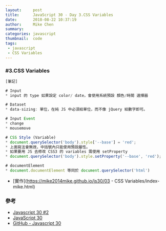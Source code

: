 ```yaml
---
layout:     post
title:      JavaScript 30 - Day 3.CSS Variables
date:       2018-08-22 10:37:19
author:     Mike Chen
summary:    
categories: javascript
thumbnail:  code
tags:
 - javascript
 - CSS Variables
---
```



### #3.CSS Variables

```js
[筆記]

# Input
* input 的 type 如果設定 color/ date，會使用系統預設 顏色/時間 選擇器

# Dataset
* data-sizing: 單位，在純 JS 中必須給單位，而不像 jQuery 給數字即可。

# Input Event
* change
* mousemove

# CSS Style (Variable)
* document.querySelector('body').style['--base'] = 'red';
* 上面寫法會無效，中括號內只能使用預設屬性。
* 如果要用 JS 去修改 CSS3 的 variables 需使用 setProperty
* document.querySelector('body').style.setProperty('--base', 'red');

# documentElement
* document.documentElement 等同於 document.querySelector('html')

```

* [實作](https://mike2014mike.github.io/js30/03 - CSS Variables/index-mike.html)



### 參考
* [Javascript 30 #2](https://youtu.be/CWxU_q5b33U?t=3726)
* [JavaScript 30](https://javascript30.com/)
* [GitHub - Javascript 30](https://github.com/wesbos/JavaScript30)